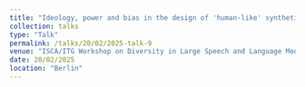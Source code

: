 ```yaml
---
title: "Ideology, power and bias in the design of 'human-like' synthetic speech"
collection: talks
type: "Talk"
permalink: /talks/20/02/2025-talk-9
venue: "ISCA/ITG Workshop on Diversity in Large Speech and Language Models, Humboldt-Universität zu Berlin, Technische Universität Berlin and German Center for Artificial Intelligence (DFKI) Berlin"
date: 20/02/2025
location: "Berlin"
---
```

